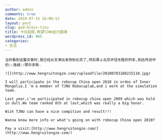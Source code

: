 ```yaml
---
author: admin
comments: true
date: 2010-07-15 16:00:13
layout: post
slug: god-bless-tjnu
title: 今日启程,希望TJNU此行圆满
wordpress_id: 965
categories:
- 生活
---
```


	当你看到这篇文章时,我已经从天津出发快到北京了,然后乘上北京开往东胜的列车,到达传说中的::鬼城::鄂尔多斯.

	![](http://www.hengruitongze.com//uploadfile/20100703180215110.jpg)

	I will participate in the robocup China open 2010 in ordos of Inner Mongolia.I 'm a member of TJNU Robocuplab,and i work at the simulation team.

	Last year,i've participated in robocup china open 2009 which was hold in dult.We team ranked 8th at last,which was really a big honor.

	Wish TJNU can have a nice compition and result!!!

	Wanna know more info or what's going on with robocup China open 2010?

	Pay a visit:[http://www.hengruitongze.com/](http://www.hengruitongze.com/)

